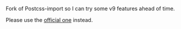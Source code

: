 Fork of Postcss-import so I can try some v9 features ahead of time.

Please use the [official one](https://www.npmjs.com/package/postcss-import)
instead.
